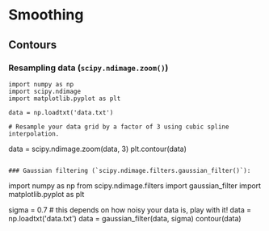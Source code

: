 # Smoothing


## Contours

### Resampling data (`scipy.ndimage.zoom()`)

~~~~
import numpy as np
import scipy.ndimage
import matplotlib.pyplot as plt

data = np.loadtxt('data.txt')

# Resample your data grid by a factor of 3 using cubic spline interpolation.

~~~~
data = scipy.ndimage.zoom(data, 3)
plt.contour(data)
~~~~

### Gaussian filtering (`scipy.ndimage.filters.gaussian_filter()`):

~~~~
import numpy as np
from scipy.ndimage.filters import gaussian_filter
import matplotlib.pyplot as plt

sigma = 0.7 # this depends on how noisy your data is, play with it!
data = np.loadtxt('data.txt')
data = gaussian_filter(data, sigma)
contour(data)
~~~~

